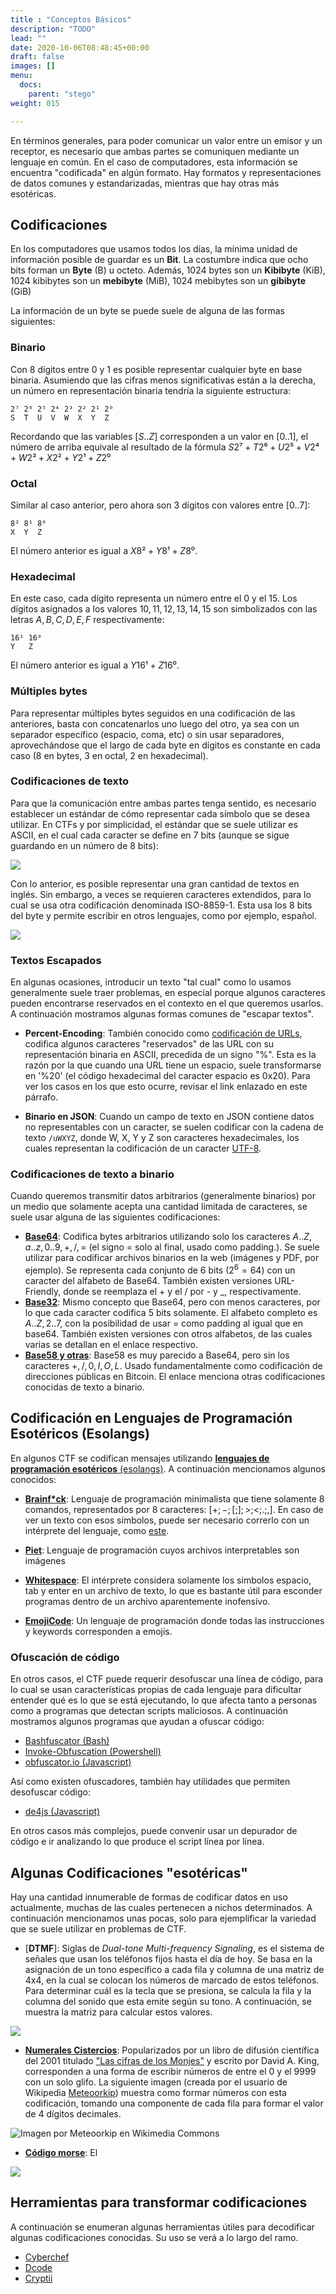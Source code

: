 ```yaml
---
title : "Conceptos Básicos"
description: "TODO"
lead: ""
date: 2020-10-06T08:48:45+00:00
draft: false
images: []
menu:
  docs:
    parent: "stego"
weight: 015

---
```


En términos generales, para poder comunicar un valor entre un emisor y un receptor, es necesario que ambas partes se comuniquen mediante un lenguaje en común. En el caso de computadores, esta información se encuentra "codificada" en algún formato. Hay formatos y representaciones de datos comunes y estandarizadas, mientras que hay otras más esotéricas. 

## Codificaciones

En los computadores que usamos todos los días, la mínima unidad de información posible de guardar es un **Bit**. La costumbre indica que ocho bits forman un **Byte** (B) u octeto. Además, 1024 bytes son un **Kibibyte** (KiB), 1024 kibibytes son un **mebibyte** (MiB), 1024 mebibytes son un **gibibyte** (GiB)

La información de un byte se puede suele de alguna de las formas siguientes:

### Binario

Con 8 dígitos entre 0 y 1 es posible representar cualquier byte en base binaria. Asumiendo que las cifras menos significativas están a la derecha, un número en representación binaria tendría la siguiente estructura:

```
2⁷ 2⁶ 2⁵ 2⁴ 2³ 2² 2¹ 2⁰
S  T  U  V  W  X  Y  Z
```

Recordando que las variables $[S..Z]$ corresponden a un valor en $[0..1]$, el número de arriba equivale al resultado de la fórmula $S2⁷ + T2⁶ + U2⁵ + V2⁴ + W2³ + X2² + Y2¹ + Z2⁰$

### Octal

Similar al caso anterior, pero ahora son 3 dígitos con valores entre $[0..7]$:

```
8² 8¹ 8⁰
X  Y  Z
```

El número anterior es igual a $X8² + Y8¹ + Z8⁰$.

### Hexadecimal

En este caso, cada dígito representa un número entre el $0$ y el $15$. Los dígitos asignados a los valores $10, 11, 12, 13, 14, 15$ son simbolizados con las letras $A, B, C, D, E, F$ respectivamente:

```
16¹ 16⁰
Y   Z
```

El número anterior es igual a $Y16¹ + Z16⁰$.


### Múltiples bytes

Para representar múltiples bytes seguidos en una codificación de las anteriores, basta con concatenarlos uno luego del otro, ya sea con un separador específico (espacio, coma, etc) o sin usar separadores, aprovechándose que el largo de cada byte en dígitos es constante en cada caso (8 en bytes, 3 en octal, 2 en hexadecimal).

### Codificaciones de texto

Para que la comunicación entre ambas partes tenga sentido, es necesario establecer un estándar de cómo representar cada símbolo que se desea utilizar. En CTFs y por simplicidad, el estándar que se suele utilizar es ASCII, en el cual cada caracter se define en 7 bits (aunque se sigue guardando en un número de 8 bits):

![](https://www.asciitable.com/index/asciifull.gif)

Con lo anterior, es posible representar una gran cantidad de textos en inglés. Sin embargo, a veces se requieren caracteres extendidos, para lo cual se usa otra codificación denominada ISO-8859-1. Esta usa los 8 bits del byte y permite escribir en otros lenguajes, como por ejemplo, español.

![](https://www.asciitable.com/index/extend.gif)


### Textos Escapados

En algunas ocasiones, introducir un texto "tal cual" como lo usamos generalmente suele traer problemas, en especial porque algunos caracteres pueden encontrarse reservados en el contexto en el que queremos usarlos. A continuación mostramos algunas formas comunes de "escapar textos".

* **Percent-Encoding**: También conocido como [codificación de URLs](https://en.wikipedia.org/wiki/Percent-encoding#Percent-encoding_reserved_characters), codifica algunos caracteres "reservados" de las URL con su representación binaria en ASCII, precedida de un signo "%". Esta es la razón por la que cuando una URL tiene un espacio, suele transformarse en '%20' (el código hexadecimal del caracter espacio es 0x20). Para ver los casos en los que esto ocurre, revisar el link enlazado en este párrafo.

* **Binario en JSON**: Cuando un campo de texto en JSON contiene datos no representables con un caracter, se suelen codificar con la cadena de texto `/uWXYZ`, donde W, X, Y y Z son caracteres hexadecimales, los cuales representan la codificación de un caracter [UTF-8](https://www.ietf.org/rfc/rfc4627.txt).

### Codificaciones de texto a binario

Cuando queremos transmitir datos arbitrarios (generalmente binarios) por un medio que solamente acepta una cantidad limitada de caracteres, se suele usar alguna de las siguientes codificaciones:

* [**Base64**](https://en.wikipedia.org/wiki/Base64): Codifica bytes arbitrarios utilizando solo los caracteres ${A..Z,a..z,0..9,+,/,=}$ (el signo = solo al final, usado como padding.). Se suele utilizar para codificar archivos binarios en la web (imágenes y PDF, por ejemplo). Se representa cada conjunto de 6 bits ($2^6 = 64$) con un caracter del alfabeto de Base64. También existen versiones URL-Friendly, donde se reemplaza el + y el / por - y _, respectivamente.
* [**Base32**](https://en.wikipedia.org/wiki/Base32): Mismo concepto que Base64, pero con menos caracteres, por lo que cada caracter codifica 5 bits solamente. El alfabeto completo es ${A..Z,2..7}$, con la posibilidad de usar = como padding al igual que en base64. También existen versiones con otros alfabetos, de las cuales varias se detallan en el enlace respectivo.
* [**Base58 y otras**](https://en.wikipedia.org/wiki/Binary-to-text_encoding#Base58): Base58 es muy parecido a Base64, pero sin los caracteres ${+,/,0,I,O,L}$. Usado fundamentalmente como codificación de direcciones públicas en Bitcoin. El enlace menciona otras codificaciones conocidas de texto a binario.


## Codificación en Lenguajes de Programación Esotéricos (Esolangs)

En algunos CTF se codifican mensajes utilizando [**lenguajes de programación esotéricos** (esolangs)](https://en.wikipedia.org/wiki/Esoteric_programming_language). A continuación mencionamos algunos conocidos:

* [**Brainf*ck**](https://en.wikipedia.org/wiki/Brainfuck): Lenguaje de programación minimalista que tiene solamente 8 comandos, representados por 8 caracteres: $[+;-;[;];>;<;.;,]$. En caso de ver un texto con esos símbolos, puede ser necesario correrlo con un intérprete del lenguaje, como [este](https://franklin.dyer.me/htmlpage/brainfuck.html).

* [**Piet**](https://www.bertnase.de/npiet/): Lenguaje de programación cuyos archivos interpretables son imágenes
* [**Whitespace**](https://naokikp.github.io/wsi/whitespace.html): El intérprete considera solamente los simbolos espacio, tab y enter en un archivo de texto, lo que es bastante útil para esconder programas dentro de un archivo aparentemente inofensivo.
* [**EmojiCode**](https://www.emojicode.org/): Un lenguaje de programación donde todas las instrucciones y keywords corresponden a emojis.

### Ofuscación de código

En otros casos, el CTF puede requerir desofuscar una línea de código, para lo cual se usan características propias de cada lenguaje para dificultar entender qué es lo que se está ejecutando, lo que afecta tanto a personas como a programas que detectan scripts maliciosos. A continuación mostramos algunos programas que ayudan a ofuscar código:

  * [Bashfuscator (Bash)](https://github.com/Bashfuscator/Bashfuscator)
  * [Invoke-Obfuscation (Powershell)](https://github.com/danielbohannon/Invoke-Obfuscation)
  * [obfuscator.io (Javascript)](https://www.obfuscator.io/)

Así como existen ofuscadores, también hay utilidades que permiten desofuscar código:

  * [de4js (Javascript)](https://lelinhtinh.github.io/de4js/) 

En otros casos más complejos, puede convenir usar un depurador de código e ir analizando lo que produce el script línea por línea.


## Algunas Codificaciones "esotéricas"

Hay una cantidad innumerable de formas de codificar datos en uso actualmente, muchas de las cuales pertenecen a nichos determinados. A continuación mencionamos unas pocas, solo para ejemplificar la variedad que se suele utilizar en problemas de CTF.

* [**DTMF**]: Siglas de _Dual-tone Multi-frequency Signaling_, es el sistema de señales que usan los teléfonos fijos hasta el día de hoy. Se basa en la asignación de un tono específico a cada fila y columna de una matriz de 4x4, en la cual se colocan los números de marcado de estos teléfonos. Para determinar cuál es la tecla que se presiona, se calcula la fila y la columna del sonido que esta emite según su tono. A continuación, se muestra la matriz para calcular estos valores.

![](../dtmf.jpg)

* [**Numerales Cistercios**](https://en.wikipedia.org/wiki/Cistercian_numerals): Popularizados por un libro de difusión científica del 2001 titulado ["Las cifras de los Monjes"](https://en.wikipedia.org/wiki/The_Ciphers_of_the_Monks) y escrito por David A. King, corresponden a una forma de escribir números de entre el 0 y el 9999 con un solo glifo. La siguiente imagen (creada por el usuario de Wikipedia [Meteoorkip](https://commons.wikimedia.org/w/index.php?title=User:Meteoorkip&action=edit&redlink=1)) muestra como formar números con esta codificación, tomando una componente de cada fila para formar el valor de 4 dígitos decimales.

![Imagen por Meteoorkip en Wikimedia Commons](https://upload.wikimedia.org/wikipedia/commons/6/67/Cistercian_digits_%28vertical%29.svg)

* [**Código morse**](): El

![](../morse_code.svg)

## Herramientas para transformar codificaciones

A continuación se enumeran algunas herramientas útiles para decodificar algunas codificaciones conocidas. Su uso se verá a lo largo del ramo.

* [Cyberchef](https://gchq.github.io/CyberChef/)
* [Dcode](https://www.dcode.fr/en)
* [Cryptii](https://cryptii.com/)
